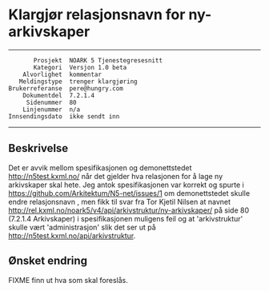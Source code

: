 Klargjør relasjonsnavn for ny-arkivskaper
=========================================

 ------------------  ---------------------------------
           Prosjekt  NOARK 5 Tjenestegresesnitt
           Kategori  Versjon 1.0 beta
        Alvorlighet  kommentar
       Meldingstype  trenger klargjøring
    Brukerreferanse  pere@hungry.com
        Dokumentdel  7.2.1.4
         Sidenummer  80
        Linjenummer  n/a
    Innsendingsdato  ikke sendt inn
 ------------------  ---------------------------------

Beskrivelse
-----------

Det er avvik mellom spesifikasjonen og demonettstedet
http://n5test.kxml.no/ når det gjelder hva relasjonen for å lage ny
arkivskaper skal hete.  Jeg antok spesifikasjonen var korrekt og
spurte i https://github.com/Arkitektum/N5-net/issues/1 om
demonettstedet skulle endre relasjonsnavn , men fikk til svar fra Tor
Kjetil Nilsen at navnet
http://rel.kxml.no/noark5/v4/api/arkivstruktur/ny-arkivskaper/ på side
80 (7.2.1.4 Arkivskaper) i spesifikasjonen muligens feil og at
'arkivstruktur' skulle vært 'administrasjon' slik det ser ut på
http://n5test.kxml.no/api/arkivstruktur.

Ønsket endring
--------------

FIXME finn ut hva som skal foreslås.

